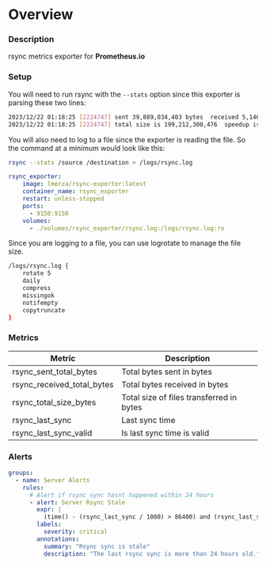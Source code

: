 # Overview

### Description
rsync metrics exporter for **Prometheus.io**

### Setup

You will need to run rsync with the `--stats` option since this exporter is parsing these two lines:

```bash
2023/12/22 01:18:25 [2224747] sent 39,889,034,403 bytes  received 5,146,208 bytes  70,546,738.48 bytes/sec
2023/12/22 01:18:25 [2224747] total size is 199,212,300,476  speedup is 4.99
```

You will also need to log to a file since the exporter is reading the file. So the command at a minimum would look like this:

```bash
rsync --stats /source /destination > /logs/rsync.log
```


```yaml
rsync_exporter:
    image: lmerza/rsync-exporter:latest
    container_name: rsync_exporter
    restart: unless-stopped
    ports:
      - 9150:9150
    volumes:
      - ./volumes/rsync_exporter/rsync.log:/logs/rsync.log:ro
```

Since you are logging to a file, you can use logrotate to manage the file size.

```bash
/logs/rsync.log {
    rotate 5
    daily
    compress
    missingok
    notifempty
    copytruncate
}
```


### Metrics

| Metric | Description |
| ------ | ----------- |
rsync_sent_total_bytes | Total bytes sent in bytes
rsync_received_total_bytes | Total bytes received in bytes
rsync_total_size_bytes | Total size of files transferred in bytes
rsync_last_sync | Last sync time
rsync_last_sync_valid | Is last sync time is valid


### Alerts

```yaml
groups:
  - name: Server Alerts
    rules:
      # Alert if rsync sync hasnt happened within 24 hours
      - alert: Server Rsync Stale
        expr: |
          (time() - (rsync_last_sync / 1000) > 86400) and (rsync_last_sync_valid == 1)
        labels:
          severity: critical
        annotations:
          summary: "Rsync sync is stale"
          description: "The last rsync sync is more than 24 hours old."
```